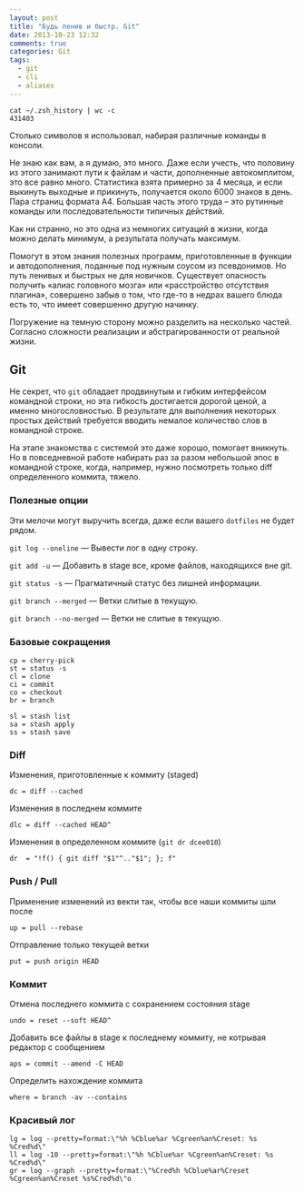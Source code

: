```yaml
---
layout: post
title: "Будь ленив и быстр. Git"
date: 2013-10-23 12:32
comments: true
categories: Git
tags:
  - git
  - cli
  - aliases
---
```


```
cat ~/.zsh_history | wc -c
431403
```

Столько символов я использовал, набирая различные команды в консоли.

Не знаю как вам, а я думаю, это много. Даже если учесть, что половину из этого занимают
пути к файлам и части, дополненные автокомплитом, это все равно много. Статистика взята
примерно за 4 месяца, и если выкинуть выходные и прикинуть, получается около 6000 знаков в
день. Пара страниц формата А4. Большая часть этого труда – это  рутинные команды или
последовательности типичных действий.

Как ни странно, но это одна из немногих ситуаций в жизни, когда можно делать минимум, а
результата получать максимум.

<!-- more -->

Помогут в этом знания полезных программ, приготовленные в функции и автодополнения,
поданные под нужным соусом из псевдонимов. Но путь ленивых и быстрых не для новичков.
Существует опасность получить «алиас головного мозга» или «расстройство
отсутствия плагина», совершено забыв о том, что где-то в недрах вашего блюда есть то,
что имеет совершенно другую начинку.

Погружение на темную сторону можно разделить на несколько частей. Согласно сложности
реализации и абстрагированности от реальной жизни.

## Git

Не секрет, что `git` обладает продвинутым и гибким интерфейсом командной строки, но эта
гибкость достигается дорогой ценой, а именно многословностью. В результате для
выполнения некоторых простых действий требуется вводить немалое количество слов в
командной строке.

На этапе знакомства с системой это даже хорошо, помогает вникнуть. Но
в повседневной работе набирать раз за разом небольшой эпос в командной строке,
когда, например, нужно посмотреть только diff определенного коммита, тяжело.

### Полезные опции

Эти мелочи могут выручить всегда, даже если вашего `dotfiles` не будет рядом.

`git log --oneline` — Вывести лог в одну строку.

`git add -u` — Добавить в stage все, кроме файлов, находящихся вне git.

`git status -s` — Прагматичный статус без лишней информации.

`git branch --merged` — Ветки слитые в текущую.

`git branch --no-merged` — Ветки не слитые в текущую.

### Базовые сокращения

```
cp = cherry-pick
st = status -s
cl = clone
ci = commit
co = checkout
br = branch

sl = stash list
sa = stash apply
ss = stash save

```

### Diff

Изменения, приготовленные к коммиту (staged)

```
dc = diff --cached
```

Изменения в последнем коммите

```
dlc = diff --cached HEAD^
```

Изменения в определенном коммите (`git dr dcee010`)

```
dr  = "!f() { git diff "$1"^.."$1"; }; f"
```

### Push / Pull

Применение изменений из векти так, чтобы все наши коммиты шли после

```
up = pull --rebase
```

Отправление только текущей ветки

```
put = push origin HEAD
```

### Коммит

Отмена последнего коммита с сохранением состояния stage

```
undo = reset --soft HEAD^
```

Добавить все файлы в stage к последнему коммиту, не котрывая редактор
с сообщением

```
aps = commit --amend -C HEAD
```

Определить нахождение коммита

```
where = branch -av --contains
```

### Красивый лог

```
lg = log --pretty=format:\"%h %Cblue%ar %Cgreen%an%Creset: %s %Cred%d\"
ll = log -10 --pretty=format:\"%h %Cblue%ar %Cgreen%an%Creset: %s %Cred%d\"
gr = log --graph --pretty=format:\"%Cred%h %Cblue%ar%Creset %Cgreen%an%Creset %s%Cred%d\"o
```

